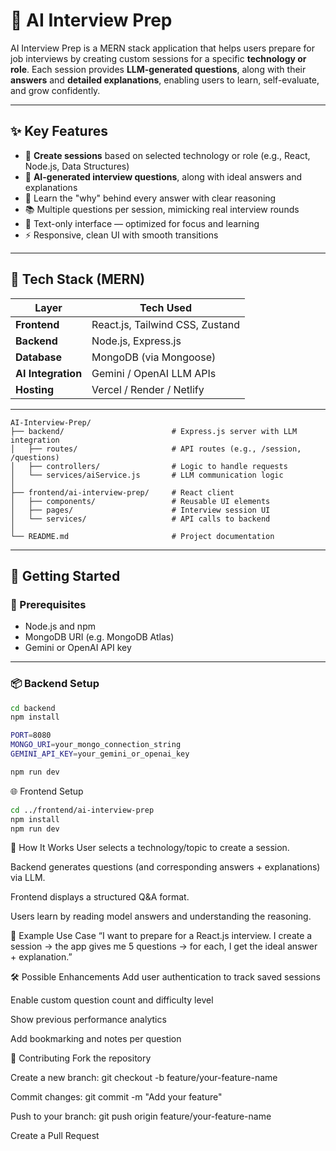 # 💼 AI Interview Prep

AI Interview Prep is a MERN stack application that helps users prepare for job interviews by creating custom sessions for a specific **technology or role**. Each session provides **LLM-generated questions**, along with their **answers** and **detailed explanations**, enabling users to learn, self-evaluate, and grow confidently.

---

## ✨ Key Features

- 🎯 **Create sessions** based on selected technology or role (e.g., React, Node.js, Data Structures)
- 🤖 **AI-generated interview questions**, along with ideal answers and explanations
- 🧠 Learn the "why" behind every answer with clear reasoning
- 📚 Multiple questions per session, mimicking real interview rounds
- 📝 Text-only interface — optimized for focus and learning
- ⚡ Responsive, clean UI with smooth transitions

---

## 🧱 Tech Stack (MERN)

| Layer         | Tech Used                        |
|---------------|----------------------------------|
| **Frontend**  | React.js, Tailwind CSS, Zustand  |
| **Backend**   | Node.js, Express.js              |
| **Database**  | MongoDB (via Mongoose)           |
| **AI Integration** | Gemini / OpenAI LLM APIs       |
| **Hosting**   | Vercel / Render / Netlify        |

---
```
AI-Interview-Prep/
├── backend/                        # Express.js server with LLM integration
│   ├── routes/                     # API routes (e.g., /session, /questions)
│   ├── controllers/                # Logic to handle requests
│   └── services/aiService.js       # LLM communication logic
│
├── frontend/ai-interview-prep/     # React client
│   ├── components/                 # Reusable UI elements
│   ├── pages/                      # Interview session UI
│   └── services/                   # API calls to backend
│
└── README.md                       # Project documentation
```
---

## 🚀 Getting Started

### 🔧 Prerequisites

- Node.js and npm
- MongoDB URI (e.g. MongoDB Atlas)
- Gemini or OpenAI API key

---

### 📦 Backend Setup

```bash
cd backend
npm install

PORT=8080
MONGO_URI=your_mongo_connection_string
GEMINI_API_KEY=your_gemini_or_openai_key

npm run dev
```

🌐 Frontend Setup
```bash
cd ../frontend/ai-interview-prep
npm install
npm run dev
```

🧪 How It Works
User selects a technology/topic to create a session.

Backend generates questions (and corresponding answers + explanations) via LLM.

Frontend displays a structured Q&A format.

Users learn by reading model answers and understanding the reasoning.

📸 Example Use Case
“I want to prepare for a React.js interview. I create a session → the app gives me 5 questions → for each, I get the ideal answer + explanation.”

🛠️ Possible Enhancements
Add user authentication to track saved sessions

Enable custom question count and difficulty level

Show previous performance analytics

Add bookmarking and notes per question

🤝 Contributing
Fork the repository

Create a new branch: git checkout -b feature/your-feature-name

Commit changes: git commit -m "Add your feature"

Push to your branch: git push origin feature/your-feature-name

Create a Pull Request
